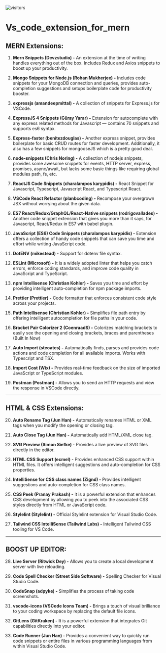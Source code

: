 ![visitors](https://visitor-badge.laobi.icu/badge?page_id=Md-Sharif-Hosen/Vs_code_extension_for_mern.readme)
# Vs_code_extension_for_mern
## MERN Extensions:

1. **Mern Snippets (Devzstudio) -** An extension at the time of writing handles everything out of the box. Includes Redux and Axios snippets to boost up your productivity.

2. **Mongo Snippets for Node.js (Rohan Mukherjee) -** Includes code snippets for your MongoDB connection and queries, provides auto-completion suggestions and setups boilerplate code for productivity booster.

3. **expressjs (amandeepmittal) -** A collection of snippets for Express.js for VSCode.

4. **ExpressJS 4 Snippets (Güray Yarar) -** Extension for autocomplete with any express related methods for Javascript — contains 70 snippets and supports es6 syntax.

5. **Express-faster (benitezdouglas) -** Another express snippet, provides boilerplate for basic CRUD routes for faster development. Additionally, it also has a few snippets for mongooseJS which is a pretty good deal.

6. **node-snippets (Chris Noring) -** A collection of nodejs snippets, provides some awesome snippets for events, HTTP server, express, promises, async/await, but lacks some basic things like requiring global modules path, fs, etc.

7. **ReactJS Code Snippets (charalampos karypidis) -** React Snippet for Javascript, Typescript, Javascript React, and Typescript React.

8. **VSCode React Refactor (planbcoding) -** Recompose your overgrown JSX without worrying about the given data.

9. **ES7 React/Redux/GraphQL/React-Native snippets (rodrigovallades) -** Another code snippet extension that gives you more than it says, for Javascript, React/Redux in ES7 with babel plugin.

10. **JavaScript (ES6) Code Snippets (charalampos karypidis) -** Extension offers a collection of handy code snippets that can save you time and effort while writing JavaScript code.

11. **DotENV (mikestead) -** Support for dotenv file syntax.

12. **ESLint (Microsoft) -** It is a widely adopted linter that helps you catch errors, enforce coding standards, and improve code quality in JavaScript and TypeScript.

13. **npm Intellisense (Christian Kohler) -** Saves you time and effort by providing intelligent auto-completion for npm package imports.

14. **Prettier (Prettier) -** Code formatter that enforces consistent code style across your projects.

15. **Path Intellisense (Christian Kohler) -** Simplifies file path entry by offering intelligent autocompletion for file paths in your code.

16. **Bracket Pair Colorizer 2 (CoenraadS) -** Colorizes matching brackets to easily see the opening and closing brackets, braces and parentheses (Built In Now)

17. **Auto Import (steoates) -** Automatically finds, parses and provides code actions and code completion for all available imports. Works with Typescript and TSX.

18. **Import Cost (Wix) -** Provides real-time feedback on the size of imported JavaScript or TypeScript modules.

19. **Postman (Postman) -** Allows you to send an HTTP requests and view the response in VSCode directly.

---

## HTML & CSS Extensions:

20. **Auto Rename Tag (Jun Han) -** Automatically renames HTML or XML tags when you modify the opening or closing tag.

21. **Auto Close Tag (Jun Han) -** Automatically add HTML/XML close tag.

22. **SVG Preview (Simon Siefke) -** Provides a live preview of SVG files directly in the editor.

23. **HTML CSS Support (ecmel) -** Provides enhanced CSS support within HTML files. It offers intelligent suggestions and auto-completion for CSS properties.

24. **IntelliSense for CSS class names (Zignd) -** Provides intelligent suggestions and auto-completion for CSS class names.

25. **CSS Peek (Pranay Prakash) -** It is a powerful extension that enhances CSS development by allowing you to peek into the associated CSS styles directly from HTML or JavaScript code.

26. **Stylelint (Stylelint) -** Official Stylelint extension for Visual Studio Code.

27. **Tailwind CSS IntelliSense (Tailwind Labs) -** Intelligent Tailwind CSS tooling for VS Code.

---

## BOOST UP EDITOR:

28. **Live Server (Ritwick Dey) -** Allows you to create a local development server with live reloading.

29. **Code Spell Checker (Street Side Software) -** Spelling Checker for Visual Studio Code.

30. **CodeSnap (adpyke) -** Simplifies the process of taking code screenshots.

31. **vscode-icons (VSCode Icons Team) -** Brings a touch of visual brilliance to your coding workspace by replacing the default file icons.

32. **GitLens (GitKraken) -** It is a powerful extension that integrates Git capabilities directly into your editor.

33. **Code Runner (Jun Han) -** Provides a convenient way to quickly run code snippets or entire files in various programming languages from within Visual Studio Code.
